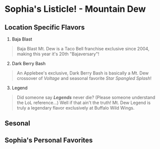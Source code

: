 # Sophia's Listicle! - Mountain Dew

## Location Specific Flavors
1. Baja Blast
> Baja Blast Mt. Dew is a Taco Bell franchise exclusive since 2004, making this year it's 20th "Bajaversary"!

2. Dark Berry Bash
> An Applebee's exclusive, Dark Berry Bash is basically a Mt. Dew crossover of *Voltage* and seasonal favorite *Star Spangled Splash*!

3. Legend
> Did someone say ***Legends*** never die? (Please someone understand the LoL reference...) Well if that ain't the truth! Mt. Dew Legend is truly a legendary flavor exclusively at Buffalo Wild Wings.

## Sesonal 

## Sophia's Personal Favorites
